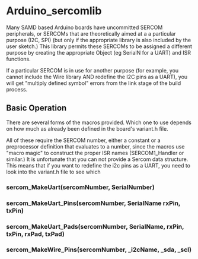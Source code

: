 # Arduino\_sercomlib #

Many SAMD based Arduino boards have uncommitted SERCOM peripherals, or
SERCOMs that are theoretically aimed at a a particular purpose (I2C,
SPI) (but only if the appropriate library is also included by the user
sketch.)  This library permits these SERCOMs to be assigned a
different purpose by creating the appropriate Object (eg SerialN for a
UART) and ISR functions.

If a particular SERCOM is in use for another purpose (for example, you cannot include the Wire library AND redefine the I2C pins as a UART), you will get "multiply defined symbol" errors from the link stage of the build process.

## Basic Operation ##

There are several forms of the macros provided.  Which one to use depends on how much as already been defined in the board's variant.h file.

All of these require the SERCOM number, either a constant or a preprocessor definition that evaluates to a number, since the macros use "macro magic" to construct the proper ISR names (SERCOM1_Handler or similar.)  It is unfortunate that you can not provide a Sercom data structure.  This means that if you want to redefine the i2c pins as a UART, you need to look into the variant.h file to see which

### sercom\_MakeUart(sercomNumber, SerialNumber) ###
### sercom\_MakeUart_Pins(sercomNumber, SerialName rxPin, txPin) ###
### sercom\_MakeUart_Pads(sercomNumber,  SerialName, rxPin, txPin, rxPad, txPad) ###
### sercom\_MakeWire_Pins(sercomNumber, _i2cName, _sda, _scl) ###
